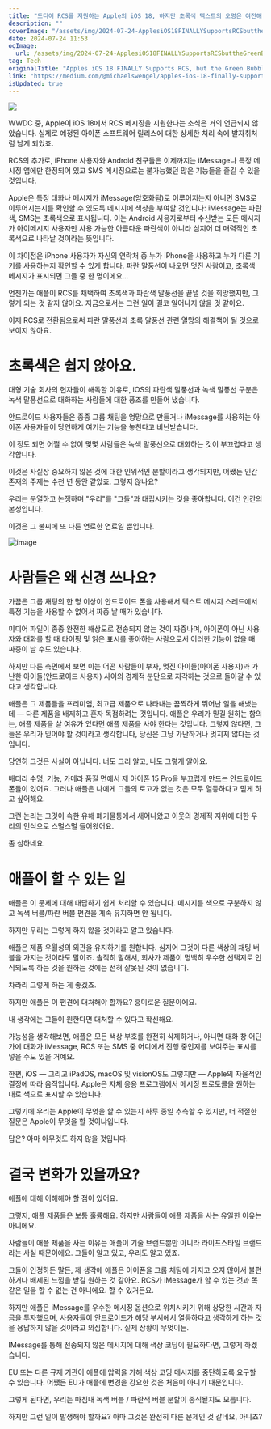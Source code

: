 ```yaml
---
title: "드디어 RCS를 지원하는 Apple의 iOS 18, 하지만 초록색 텍스트의 오명은 여전해"
description: ""
coverImage: "/assets/img/2024-07-24-ApplesiOS18FINALLYSupportsRCSbuttheGreenBubbleStigmaIsHeretoStay_0.png"
date: 2024-07-24 11:53
ogImage:
  url: /assets/img/2024-07-24-ApplesiOS18FINALLYSupportsRCSbuttheGreenBubbleStigmaIsHeretoStay_0.png
tag: Tech
originalTitle: "Apples iOS 18 FINALLY Supports RCS, but the Green Bubble Stigma Is Here to Stay"
link: "https://medium.com/@michaelswengel/apples-ios-18-finally-supports-rcs-but-the-green-bubble-stigma-is-here-to-stay-753cda4e4be1"
isUpdated: true
---
```


<img src="/assets/img/2024-07-24-ApplesiOS18FINALLYSupportsRCSbuttheGreenBubbleStigmaIsHeretoStay_0.png" />

WWDC 중, Apple이 iOS 18에서 RCS 메시징을 지원한다는 소식은 거의 언급되지 않았습니다. 실제로 예정된 아이폰 소프트웨어 릴리스에 대한 상세한 처리 속에 발자취처럼 남게 되었죠.

RCS의 추가로, iPhone 사용자와 Android 친구들은 이제까지는 iMessage나 특정 메시징 앱에만 한정되어 있고 SMS 메시징으로는 불가능했던 많은 기능들을 즐길 수 있을 것입니다.

Apple은 특정 대화나 메시지가 iMessage(암호화됨)로 이루어지는지 아니면 SMS로 이루어지는지를 확인할 수 있도록 메시지에 색상을 부여할 것입니다: iMessage는 파란색, SMS는 초록색으로 표시됩니다. 이는 Android 사용자로부터 수신받는 모든 메시지가 아이메시지 사용자만 사용 가능한 아름다운 파란색이 아니라 심지어 더 매력적인 초록색으로 나타날 것이라는 뜻입니다.

<!-- cozy-coder - 수평 -->

<ins class="adsbygoogle"
     style="display:block"
     data-ad-client="ca-pub-4877378276818686"
     data-ad-slot="1107185301"
     data-ad-format="auto"
     data-full-width-responsive="true"></ins>

<script>
     (adsbygoogle = window.adsbygoogle || []).push({});
</script>

이 차이점은 iPhone 사용자가 자신의 연락처 중 누가 iPhone을 사용하고 누가 다른 기기를 사용하는지 확인할 수 있게 합니다. 파란 말풍선이 나오면 멋진 사람이고, 초록색 메시지가 표시되면 그들 중 한 명이에요...

언젠가는 애플이 RCS를 채택하여 초록색과 파란색 말풍선을 끝낼 것을 희망했지만, 그렇게 되는 것 같지 않아요. 지금으로서는 그런 일이 결코 일어나지 않을 것 같아요.

이제 RCS로 전환됨으로써 파란 말풍선과 초록 말풍선 관련 열망의 해결책이 될 것으로 보이지 않아요.

# 초록색은 쉽지 않아요.

<!-- cozy-coder - 수평 -->

<ins class="adsbygoogle"
     style="display:block"
     data-ad-client="ca-pub-4877378276818686"
     data-ad-slot="1107185301"
     data-ad-format="auto"
     data-full-width-responsive="true"></ins>

<script>
     (adsbygoogle = window.adsbygoogle || []).push({});
</script>

대형 기술 회사의 현자들이 해독할 이유로, iOS의 파란색 말풍선과 녹색 말풍선 구분은 녹색 말풍선으로 대화하는 사람들에 대한 풍조를 만들어 냈습니다.

안드로이드 사용자들은 종종 그룹 채팅을 엉망으로 만들거나 iMessage를 사용하는 아이폰 사용자들이 당연하게 여기는 기능을 놓친다고 비난받습니다.

이 정도 되면 어쩔 수 없이 몇몇 사람들은 녹색 말풍선으로 대화하는 것이 부끄럽다고 생각합니다.

이것은 사실상 중요하지 않은 것에 대한 인위적인 분할이라고 생각되지만, 어쨌든 인간 존재의 주제는 수천 년 동안 같았죠. 그렇지 않나요?

<!-- cozy-coder - 수평 -->

<ins class="adsbygoogle"
     style="display:block"
     data-ad-client="ca-pub-4877378276818686"
     data-ad-slot="1107185301"
     data-ad-format="auto"
     data-full-width-responsive="true"></ins>

<script>
     (adsbygoogle = window.adsbygoogle || []).push({});
</script>

우리는 분열하고 논쟁하며 "우리"를 "그들"과 대립시키는 것을 좋아합니다. 이건 인간의 본성입니다.

이것은 그 불씨에 또 다른 연로한 연료일 뿐입니다.

![image](/assets/img/2024-07-24-ApplesiOS18FINALLYSupportsRCSbuttheGreenBubbleStigmaIsHeretoStay_1.png)

# 사람들은 왜 신경 쓰나요?

<!-- cozy-coder - 수평 -->

<ins class="adsbygoogle"
     style="display:block"
     data-ad-client="ca-pub-4877378276818686"
     data-ad-slot="1107185301"
     data-ad-format="auto"
     data-full-width-responsive="true"></ins>

<script>
     (adsbygoogle = window.adsbygoogle || []).push({});
</script>

가끔은 그룹 채팅의 한 명 이상이 안드로이드 폰을 사용해서 텍스트 메시지 스레드에서 특정 기능을 사용할 수 없어서 짜증 날 때가 있습니다.

미디어 파일이 종종 완전한 해상도로 전송되지 않는 것이 짜증나며, 아이폰이 아닌 사용자와 대화를 할 때 타이핑 및 읽은 표시를 좋아하는 사람으로서 이러한 기능이 없을 때 짜증이 날 수도 있습니다.

하지만 다른 측면에서 보면 이는 어떤 사람들이 부자, 멋진 아이들(아이폰 사용자)과 가난한 아이들(안드로이드 사용자) 사이의 경제적 분단으로 지각하는 것으로 돌아갈 수 있다고 생각합니다.

애플은 그 제품들을 프리미엄, 최고급 제품으로 나타내는 끔찍하게 뛰어난 일을 해냈는데 — 다른 제품을 배제하고 혼자 독점하려는 것입니다. 애플은 우리가 믿길 원하는 함의는, 애플 제품을 살 여유가 있다면 애플 제품을 사야 한다는 것입니다. 그렇지 않다면, 그들은 우리가 믿어야 할 것이라고 생각합니다, 당신은 그냥 가난하거나 멋지지 않다는 것입니다.

<!-- cozy-coder - 수평 -->

<ins class="adsbygoogle"
     style="display:block"
     data-ad-client="ca-pub-4877378276818686"
     data-ad-slot="1107185301"
     data-ad-format="auto"
     data-full-width-responsive="true"></ins>

<script>
     (adsbygoogle = window.adsbygoogle || []).push({});
</script>

당연히 그것은 사실이 아닙니다. 너도 그리 알고, 나도 그렇게 알아요.

배터리 수명, 기능, 카메라 품질 면에서 제 아이폰 15 Pro을 부끄럽게 만드는 안드로이드 폰들이 있어요. 그러나 애플은 나에게 그들의 로고가 없는 것은 모두 열등하다고 믿게 하고 싶어해요.

그런 논리는 그것이 속한 유해 폐기물통에서 새어나왔고 이웃의 경제적 지위에 대한 우리의 인식으로 스멀스멀 들어왔어요.

좀 심하네요.

<!-- cozy-coder - 수평 -->

<ins class="adsbygoogle"
     style="display:block"
     data-ad-client="ca-pub-4877378276818686"
     data-ad-slot="1107185301"
     data-ad-format="auto"
     data-full-width-responsive="true"></ins>

<script>
     (adsbygoogle = window.adsbygoogle || []).push({});
</script>

# 애플이 할 수 있는 일

애플은 이 문제에 대해 대답하기 쉽게 처리할 수 있습니다. 메시지를 색으로 구분하지 않고 녹색 버블/파란 버블 편견을 계속 유지하면 안 됩니다.

하지만 우리는 그렇게 하지 않을 것이라고 알고 있습니다.

애플은 제품 우월성의 외관을 유지하기를 원합니다. 심지어 그것이 다른 색상의 채팅 버블을 가지는 것이라도 말이죠. 솔직히 말해서, 회사가 제품이 명백히 우수한 선택지로 인식되도록 하는 것을 원하는 것에는 전혀 잘못된 것이 없습니다.

<!-- cozy-coder - 수평 -->

<ins class="adsbygoogle"
     style="display:block"
     data-ad-client="ca-pub-4877378276818686"
     data-ad-slot="1107185301"
     data-ad-format="auto"
     data-full-width-responsive="true"></ins>

<script>
     (adsbygoogle = window.adsbygoogle || []).push({});
</script>

차라리 그렇게 하는 게 좋겠죠.

하지만 애플은 이 편견에 대처해야 할까요? 흥미로운 질문이에요.

내 생각에는 그들이 원한다면 대처할 수 있다고 확신해요.

가능성을 생각해보면, 애플은 모든 색상 부호를 완전히 삭제하거나, 아니면 대화 창 어딘가에 대화가 iMessage, RCS 또는 SMS 중 어디에서 진행 중인지를 보여주는 표시를 넣을 수도 있을 거예요.

<!-- cozy-coder - 수평 -->

<ins class="adsbygoogle"
     style="display:block"
     data-ad-client="ca-pub-4877378276818686"
     data-ad-slot="1107185301"
     data-ad-format="auto"
     data-full-width-responsive="true"></ins>

<script>
     (adsbygoogle = window.adsbygoogle || []).push({});
</script>

한편, iOS — 그리고 iPadOS, macOS 및 visionOS도 그렇지만 — Apple의 자율적인 결정에 따라 움직입니다. Apple은 자체 응용 프로그램에서 메시징 프로토콜을 원하는 대로 색으로 표시할 수 있습니다.

그렇기에 우리는 Apple이 무엇을 할 수 있는지 하루 종일 추측할 수 있지만, 더 적절한 질문은 Apple이 무엇을 할 것이냐입니다.

답은? 아마 아무것도 하지 않을 것입니다.

# 결국 변화가 있을까요?

<!-- cozy-coder - 수평 -->

<ins class="adsbygoogle"
     style="display:block"
     data-ad-client="ca-pub-4877378276818686"
     data-ad-slot="1107185301"
     data-ad-format="auto"
     data-full-width-responsive="true"></ins>

<script>
     (adsbygoogle = window.adsbygoogle || []).push({});
</script>

애플에 대해 이해해야 할 점이 있어요.

그렇지, 애플 제품들은 보통 훌륭해요. 하지만 사람들이 애플 제품을 사는 유일한 이유는 아니에요.

사람들이 애플 제품을 사는 이유는 애플이 기술 브랜드뿐만 아니라 라이프스타일 브랜드라는 사실 때문이에요. 그들이 알고 있고, 우리도 알고 있죠.

그들이 인정하든 말든, 제 생각에 애플은 아이폰을 그룹 채팅에 가지고 오지 않아서 불편하거나 배제된 느낌을 받길 원하는 것 같아요. RCS가 iMessage가 할 수 있는 것과 똑같은 일을 할 수 없는 건 아니에요. 할 수 있거든요.

<!-- cozy-coder - 수평 -->

<ins class="adsbygoogle"
     style="display:block"
     data-ad-client="ca-pub-4877378276818686"
     data-ad-slot="1107185301"
     data-ad-format="auto"
     data-full-width-responsive="true"></ins>

<script>
     (adsbygoogle = window.adsbygoogle || []).push({});
</script>

하지만 애플은 iMessage를 우수한 메시징 옵션으로 위치시키기 위해 상당한 시간과 자금을 투자했으며, 사용자들이 안드로이드가 해당 부서에서 열등하다고 생각하게 하는 것을 용납하지 않을 것이라고 의심합니다. 실제 상황이 무엇이든.

IMessage를 통해 전송되지 않은 메시지에 대해 색상 코딩이 필요하다면, 그렇게 하겠습니다.

EU 또는 다른 규제 기관이 애플에 압력을 가해 색상 코딩 메시지를 중단하도록 요구할 수 있습니다. 어쨌든 EU가 애플에 변경을 강요한 것은 처음이 아니기 때문입니다.

그렇게 된다면, 우리는 마침내 녹색 버블 / 파란색 버블 분할이 종식될지도 모릅니다.

<!-- cozy-coder - 수평 -->

<ins class="adsbygoogle"
     style="display:block"
     data-ad-client="ca-pub-4877378276818686"
     data-ad-slot="1107185301"
     data-ad-format="auto"
     data-full-width-responsive="true"></ins>

<script>
     (adsbygoogle = window.adsbygoogle || []).push({});
</script>

하지만 그런 일이 발생해야 할까요? 아마 그것은 완전히 다른 문제인 것 같네요, 아니죠?
